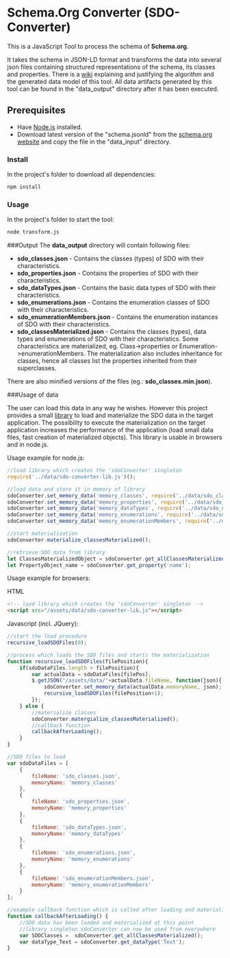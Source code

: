 # Schema.Org Converter (SDO-Converter)
This is a JavaScript Tool to process the schema of **Schema.org**.

It takes the schema in JSON-LD format and transforms the data into several json files containing structured representations of the schema, its classes and properties. There is a [wiki](algorithm.md) explaining and justifying the algorithm and the generated data model of this tool. All data artifacts generated by this tool can be found in the "data_output" directory after it has been executed. 

## Prerequisites
* Have [Node.js](https://nodejs.org/en/) installed.
* Download latest version of the "schema.jsonld" from the [schema.org website](http://schema.org/docs/developers.html#formats) and copy the file in the "data_input" directory.
### Install
In the project's folder to download all dependencies:
```bash
npm install
```
### Usage
In the project's folder to start the tool:
```bash
node transform.js
```
###Output
The **data_output** directory will contain following files:

* **sdo_classes.json** - Contains the classes (types) of SDO with their characteristics. 
* **sdo_properties.json** - Contains the properties of SDO with their characteristics. 
* **sdo_dataTypes.json** - Contains the basic data types of SDO with their characteristics. 
* **sdo_enumerations.json** - Contains the enumeration classes of SDO with their characteristics. 
* **sdo_enumerationMembers.json** - Contains the enumeration instances of SDO with their characteristics. 
* **sdo_classesMaterialized.json** - Contains the classes (types), data types and enumerations of SDO with their characteristics. Some characteristics are materialized, eg. Class->properties or Enumeration->enumerationMembers. The materialization also includes inheritance for classes, hence all classes list the properties inherited from their superclasses.

There are also minified versions of the files (eg.: **sdo_classes.min.json**).

###Usage of data

The user can load this data in any way he wishes. However this project provides a small [library](sdo-converter-lib.js) to load and materialize the SDO data in the target application. The possibility to execute the materialization on the target application increases the performance of the application (load small data files, fast creation of materialized objects). This library is usable in browsers and in node.js.

Usage example for node.js:
```Javascript
//load library which creates the 'sdoConverter' singleton
require('../data/sdo-converter-lib.js')();

//load data and store it in memory of library
sdoConverter.set_memory_data('memory_classes', require('../data/sdo_classes.json'));
sdoConverter.set_memory_data('memory_properties', require('../data/sdo_properties.json'));
sdoConverter.set_memory_data('memory_dataTypes', require('../data/sdo_dataTypes.json'));
sdoConverter.set_memory_data('memory_enumerations', require('../data/sdo_enumerations.json'));
sdoConverter.set_memory_data('memory_enumerationMembers', require('../data/sdo_enumerationMembers.json'));

//start materialization 
sdoConverter.materialize_classesMaterialized();

//retrieve SDO data from library
let ClassesMaterializedObject = sdoConverter.get_allClassesMaterialized();
let PropertyObject_name = sdoConverter.get_property('name');
```

Usage example for browsers:

HTML
```HTML
<!-- load library which creates the 'sdoConverter' singleton -->
<script src="/assets/data/sdo-converter-lib.js"></script>
```
Javascript (incl. JQuery):
```Javascript
//start the load procedure
recursive_loadSDOFiles(0);

//process which loads the SDO files and starts the materialization
function recursive_loadSDOFiles(filePosition){
    if(sdoDataFiles.length > filePosition){
        var actualData = sdoDataFiles[filePos];
        $.getJSON("/assets/data/"+actualData.fileName, function(json){
            sdoConverter.set_memory_data(actualData.memoryName, json);
            recursive_loadSDOFiles(filePosition+1);
        });
    } else {
        //materialize classes
        sdoConverter.matergialize_classesMaterialized();
        //callback function
        callbackAfterLoading();
    }
}

//SDO files to load
var sdoDataFiles = [
    {
        fileName: 'sdo_classes.json',
        memoryName: 'memory_classes'
    },
    {
        fileName: 'sdo_properties.json',
        memoryName: 'memory_properties'
    },
    {
        fileName: 'sdo_dataTypes.json',
        memoryName: 'memory_dataTypes'
    },
    {
        fileName: 'sdo_enumerations.json',
        memoryName: 'memory_enumerations'
    },
    {
        fileName: 'sdo_enumerationMembers.json',
        memoryName: 'memory_enumerationMembers'
    }
];

//example callback function which is called after loading and materialization
function callbackAfterLoading() {
    //SDO data has been loaded and materialized at this point
    //library singleton sdoConverter can now be used from everywhere
    var SDOClasses =  sdoConverter.get_allClassesMaterialized();
    var dataType_Text = sdoConverter.get_dataType('Text');
}
```